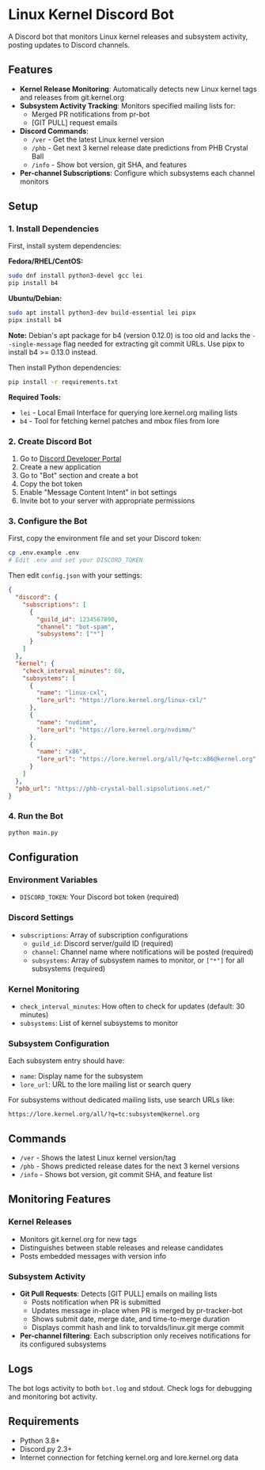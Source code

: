 # Linux Kernel Discord Bot

A Discord bot that monitors Linux kernel releases and subsystem activity, posting updates to Discord channels.

## Features

- **Kernel Release Monitoring**: Automatically detects new Linux kernel tags and releases from git.kernel.org
- **Subsystem Activity Tracking**: Monitors specified mailing lists for:
  - Merged PR notifications from pr-bot
  - [GIT PULL] request emails
- **Discord Commands**:
  - `/ver` - Get the latest Linux kernel version
  - `/phb` - Get next 3 kernel release date predictions from PHB Crystal Ball
  - `/info` - Show bot version, git SHA, and features
- **Per-channel Subscriptions**: Configure which subsystems each channel monitors

## Setup

### 1. Install Dependencies

First, install system dependencies:

**Fedora/RHEL/CentOS:**
```bash
sudo dnf install python3-devel gcc lei
pip install b4
```

**Ubuntu/Debian:**
```bash
sudo apt install python3-dev build-essential lei pipx
pipx install b4
```

**Note:** Debian's apt package for b4 (version 0.12.0) is too old and lacks the `--single-message` flag needed for extracting git commit URLs. Use pipx to install b4 >= 0.13.0 instead.

Then install Python dependencies:
```bash
pip install -r requirements.txt
```

**Required Tools:**
- `lei` - Local Email Interface for querying lore.kernel.org mailing lists
- `b4` - Tool for fetching kernel patches and mbox files from lore

### 2. Create Discord Bot

1. Go to [Discord Developer Portal](https://discord.com/developers/applications)
2. Create a new application
3. Go to "Bot" section and create a bot
4. Copy the bot token
5. Enable "Message Content Intent" in bot settings
6. Invite bot to your server with appropriate permissions

### 3. Configure the Bot

First, copy the environment file and set your Discord token:

```bash
cp .env.example .env
# Edit .env and set your DISCORD_TOKEN
```

Then edit `config.json` with your settings:

```json
{
  "discord": {
    "subscriptions": [
      {
        "guild_id": 1234567890,
        "channel": "bot-spam",
        "subsystems": ["*"]
      }
    ]
  },
  "kernel": {
    "check_interval_minutes": 60,
    "subsystems": [
      {
        "name": "linux-cxl",
        "lore_url": "https://lore.kernel.org/linux-cxl/"
      },
      {
        "name": "nvdimm",
        "lore_url": "https://lore.kernel.org/nvdimm/"
      },
      {
        "name": "x86",
        "lore_url": "https://lore.kernel.org/all/?q=tc:x86@kernel.org"
      }
    ]
  },
  "phb_url": "https://phb-crystal-ball.sipsolutions.net/"
}
```

### 4. Run the Bot

```bash
python main.py
```

## Configuration

### Environment Variables

- `DISCORD_TOKEN`: Your Discord bot token (required)

### Discord Settings

- `subscriptions`: Array of subscription configurations
  - `guild_id`: Discord server/guild ID (required)
  - `channel`: Channel name where notifications will be posted (required)
  - `subsystems`: Array of subsystem names to monitor, or `["*"]` for all subsystems (required)

### Kernel Monitoring

- `check_interval_minutes`: How often to check for updates (default: 30 minutes)
- `subsystems`: List of kernel subsystems to monitor

### Subsystem Configuration

Each subsystem entry should have:
- `name`: Display name for the subsystem
- `lore_url`: URL to the lore mailing list or search query

For subsystems without dedicated mailing lists, use search URLs like:
```
https://lore.kernel.org/all/?q=tc:subsystem@kernel.org
```

## Commands

- `/ver` - Shows the latest Linux kernel version/tag
- `/phb` - Shows predicted release dates for the next 3 kernel versions
- `/info` - Shows bot version, git commit SHA, and feature list

## Monitoring Features

### Kernel Releases
- Monitors git.kernel.org for new tags
- Distinguishes between stable releases and release candidates
- Posts embedded messages with version info

### Subsystem Activity
- **Git Pull Requests**: Detects [GIT PULL] emails on mailing lists
  - Posts notification when PR is submitted
  - Updates message in-place when PR is merged by pr-tracker-bot
  - Shows submit date, merge date, and time-to-merge duration
  - Displays commit hash and link to torvalds/linux.git merge commit
- **Per-channel filtering**: Each subscription only receives notifications for its configured subsystems

## Logs

The bot logs activity to both `bot.log` and stdout. Check logs for debugging and monitoring bot activity.

## Requirements

- Python 3.8+
- Discord.py 2.3+
- Internet connection for fetching kernel.org and lore.kernel.org data